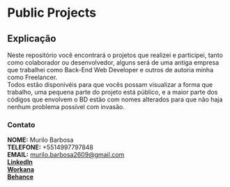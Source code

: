 # Public Projects
## Explicação
Neste repositório você encontrará o projetos que realizei e participei, tanto como colaborador ou desenvolvedor, alguns será de uma antiga empresa que trabalhei como Back-End Web Developer e outros de autoria minha como Freelancer.
<br/>
Todos estão disponivéis para que vocês possam visualizar a forma que trabalho, uma pequena parte do projeto está público, e a maior parte dos códigos que envolvem o BD estão com nomes alterados para que não haja nenhum problema possível com invasão. 
<br/>
### Contato
**NOME:** Murilo Barbosa
<br/>
**TELEFONE:** +5514997797848
<br/>
**EMAIL:** murilo.barbosa2609@gmail.com 
<br/>
[**LinkedIn**](https://www.linkedin.com/in/murilo-barbosa-81a879182/)
<br/>
[**Workana**](https://www.workana.com/freelancer/09e75cd21c0787277949ff70d21a4569?ref=user_dropdown)
<br/>
[**Behance**](https://www.behance.net/murilosykes)


